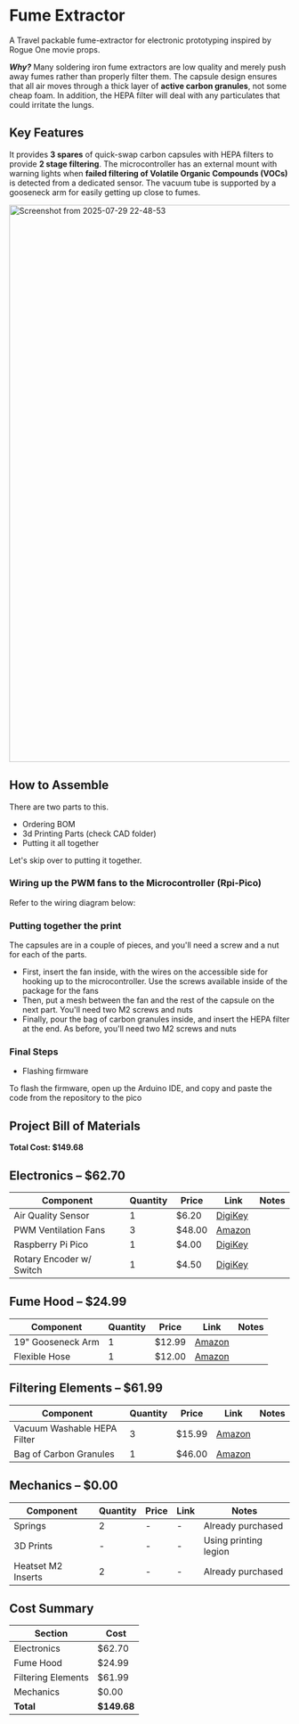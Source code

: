 # Fume Extractor

A Travel packable fume-extractor for electronic prototyping inspired by Rogue One movie props. 

***Why?*** Many soldering iron fume extractors are low quality and merely push away fumes rather than properly filter them. The capsule design ensures that all air moves through a thick layer of **active carbon granules**, not some cheap foam. In addition, the HEPA filter will deal with any particulates that could irritate the lungs.

## Key Features

It provides **3 spares** of quick-swap carbon capsules with HEPA filters to provide **2 stage filtering**. The microcontroller has an external mount with warning lights when **failed filtering of Volatile Organic Compounds (VOCs)** is detected from a dedicated sensor. The vacuum tube is supported by a gooseneck arm for easily getting up close to fumes.

<img height="1000" alt="Screenshot from 2025-07-29 22-48-53" src="https://github.com/user-attachments/assets/64495ecd-f5c4-4586-b3c1-f700c61e5fe8" />

## How to Assemble

There are two parts to this.
* Ordering BOM
* 3d Printing Parts (check CAD folder)
* Putting it all together

Let's skip over to putting it together.

### Wiring up the PWM fans to the Microcontroller (Rpi-Pico)

Refer to the wiring diagram below:

### Putting together the print

The capsules are in a couple of pieces, and you'll need a screw and a nut for each of the parts.

* First, insert the fan inside, with the wires on the accessible side for hooking up to the microcontroller. Use the screws available inside of the package for the fans
* Then, put a mesh between the fan and the rest of the capsule on the next part. You'll need two M2 screws and nuts
* Finally, pour the bag of carbon granules inside, and insert the HEPA filter at the end. As before, you'll need two M2 screws and nuts

### Final Steps

* Flashing firmware

To flash the firmware, open up the Arduino IDE, and copy and paste the code from the repository to the pico

## Project Bill of Materials

**Total Cost: $149.68**

## Electronics – $62.70

| Component                 | Quantity | Price | Link                                                                                                              | Notes |
| ------------------------ | -------- | ----- | ----------------------------------------------------------------------------------------------------------------- | ----- |
| Air Quality Sensor        | 1        | $6.20 | [DigiKey](https://www.digikey.com/en/products/detail/sensirion-ag/SGP40-D-R4/12820418)                            |       |
| PWM Ventilation Fans      | 3        | $48.00| [Amazon](https://www.amazon.com/Noctua-NF-A4x10-5V-PWM-Premium/dp/B07DXS86G7)                                     |       |
| Raspberry Pi Pico         | 1        | $4.00 | [DigiKey](https://www.digikey.com/en/products/detail/raspberry-pi/SC0915/13684020)                                |       |
| Rotary Encoder w/ Switch  | 1        | $4.50 | [DigiKey](https://www.digikey.com/en/products/detail/alps-alpine/EC11E09244BS/21721622)                           |       |

## Fume Hood – $24.99

| Component          | Quantity | Price  | Link                                                                                                                 | Notes |
| ------------------ | -------- | ------ | -------------------------------------------------------------------------------------------------------------------- | ----- |
| 19" Gooseneck Arm   | 1        | $12.99 | [Amazon](https://www.amazon.com/Gator-Frameworks-Gooseneck-Microphones-GFW-MIC-GN19/dp/B01CUR5DU2)                  |       |
| Flexible Hose       | 1        | $12.00 | [Amazon](https://www.amazon.com/Flexible-Central-Vacuum-Installation-Hose/dp/B0CLH8M5JQ?source=ps-sl-shoppingads...) |       |

## Filtering Elements – $61.99

| Component                   | Quantity | Price  | Link                                                                                                               | Notes |
| --------------------------- | -------- | ------ | ------------------------------------------------------------------------------------------------------------------ | ----- |
| Vacuum Washable HEPA Filter | 3        | $15.99 | [Amazon](https://www.amazon.com/SunSare-CPA1725-RYH-Vacuum-Filter-3PCS/dp/B0DQ8STYNL)                              |       |
| Bag of Carbon Granules      | 1        | $46.00 | [Amazon](https://www.amazon.com/AC-Infinity-Australian-Replacement-Hydroponics/dp/B0CFCKFPHR?th=1)                |       |

## Mechanics – $0.00

| Component    | Quantity | Price | Link | Notes                  |
| ------------| -------- | ----- | ---- | ---------------------- |
| Springs      | 2        | -     | -    | Already purchased      |
| 3D Prints    | -        | -     | -    | Using printing legion  |
| Heatset M2 Inserts | 2  | -     | -    | Already purchased      |

## Cost Summary

| Section             | Cost     |
| ------------------- | -------- |
| Electronics         | $62.70   |
| Fume Hood           | $24.99   |
| Filtering Elements  | $61.99   |
| Mechanics           | $0.00    |
| **Total**           | **$149.68** |

